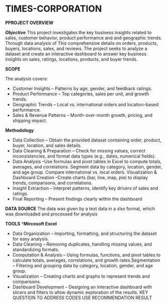 # TIMES-CORPORATION
**PPROJECT OVERVIEW**

***Objective***
This project investigates the  key business insights related to sales, customer behavior, product performance and and geographic trends. Through data analysis of This comprehensive details on orders, products, buyers, locations, sales, and reviews. The project seeks to analyze a dataset and create an interactive dashboard to answer key business insights on sales, ratings, locations, products, and buyer trends.

**SCOPE**

The analysis covers:
- Customer Insights – Patterns by age, gender, and feedback ratings.
- Product Performance – Top categories, sales per unit, and growth trends.
- Geographic Trends – Local vs. international orders and location-based performance.
- Sales & Revenue Patterns – Month-over-month growth, pricing, and shipping impact.
  
**Methodology**
- Data Collection – Obtain the provided dataset containing order, product, buyer, location, and sales details.
- Data Cleaning & Preparation – Check for missing values, correct inconsistencies, and format data types (e.g., dates, numerical fields).
- Data Analysis –Use formulas and pivot tables in Excel to compute totals, averages, and correlations. Segment data by category, location, gender, and age group. Compare international vs. local orders. Visualization & Dashboard Creation –Create charts (bar, line, map, pie) to display trends, comparisons, and correlations.
- Insight Extraction – Interpret patterns, identify key drivers of sales and ratings.
- Final Reporting – Present findings clearly within the dashboard

**DATA SOURCE**
The data was given by a text data in a xlsx format, which was downloaded and processed for analysis

**TOOLS**
***Mircosoft Excel**
- Data Organization – Importing, formatting, and structuring the dataset for easy analysis.
- Data Cleaning – Removing duplicates, handling missing values, and standardizing formats.
- Computation & Analysis – Using formulas, functions, and pivot tables to calculate totals, averages, correlations, and growth rates.Segmentation – Filtering and grouping data by category, location, gender, and age group.
- Visualization – Creating charts and graphs to represent trends and comparisons.
- Dashboard Development – Designing an interactive dashboard with slicers and filters to allow dynamic exploration of the results.
KEY QUESTION TO ADDRESS
CODES USE
RECOMMENDATION
RESULT
